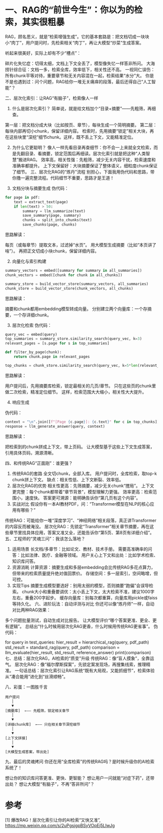 # 一、RAG的“前世今生”：你以为的检索，其实很粗暴
RAG，顾名思义，就是“检索增强生成”。它的基本套路是：把文档切成一块块小“肉丁”，用户提问时，先检索相关“肉丁”，再让大模型“炒菜”生成答案。

听起来很美好，实际上却有不少“槽点”：

碎片化失忆症：切得太细，文档上下文全丢了，模型像失忆一样答非所问。
大海捞针综合征：文档一多，检索全库，效率低下，相关性还不高。
一视同仁误伤：所有chunk平等对待，重要章节和无关内容混在一起，检索结果“水分”大。
你是不是也遇到过：问个问题，RAG给你一堆无关痛痒的段落，最后还得自己“人工智能”？

二、层次化索引：让RAG“有脑子”，检索像人一样
1. 什么是层次化索引？
简单说，就是给文档加个“目录+摘要”——先粗筛，再细查。

第一层：把文档分成大块（比如按页、章节），每块生成一个简明摘要。
第二层：每块内部再切小chunk，保留详细内容。
检索时，先用摘要“锁定”相关大块，再在这些块里“深挖”细节chunk。这样，既不丢上下文，又能精准定位。

2. 为什么它更聪明？
像人一样先看目录再查细节：你不会一上来就全文检索，而是先翻目录、看摘要，锁定范围后再细读。层次化索引就是把这种“人类智慧”搬进RAG。
效率高，相关性强：先粗筛，减少无关内容干扰，检索速度和准确率都提升。
上下文保留好：大块摘要保证了整体语义，细粒度chunk保证了细节。
三、层次化RAG的“炼丹”流程
别担心，下面我用伪代码和思路，带你撸一遍完整流程。代码细节不重要，思路才是王道！

1. 文档分块与摘要生成
伪代码：

```python
for page in pdf:
    text = extract_text(page)
    if len(text) > 50:
        summary = llm_summarize(text)
        save_summary(page, summary)
        chunks = split_into_chunks(text)
        save_chunks(page, chunks)
```

思路解读：

每页（或每章节）提取文本，过滤掉“水页”。
用大模型生成摘要（比如“本页讲了啥”）。
再把正文切成小块chunk，保留详细内容。

2. 向量化与索引构建

```python
summary_vectors = embed([summary for summary in all_summaries])
chunk_vectors = embed([chunk for chunk in all_chunks])

summary_store = build_vector_store(summary_vectors, all_summaries)
chunk_store = build_vector_store(chunk_vectors, all_chunks)
```

思路解读：

摘要和chunk都用embedding模型转成向量。
分别建立两个向量库：一个存摘要，一个存详细chunk。

3. 层次化检索
伪代码：

```python
query_vec = embed(query)
top_summaries = summary_store.similarity_search(query_vec, k=3)
relevant_pages = [s.page for s in top_summaries]

def filter_by_page(chunk):
    return chunk.page in relevant_pages

top_chunks = chunk_store.similarity_search(query_vec, k=5*len(relevant_pages), filter=filter_by_page)
```

思路解读：

用户提问后，先用摘要库检索，锁定最相关的几页/章节。
只在这些页的chunk里做二次检索，精准定位细节。
这样，检索范围大大缩小，相关性大大提升。

4. 响应生成

伪代码：

```python
context = "\n".join([f"[Page {c.page}]: {c.text}" for c in top_chunks])
response = llm_generate_answer(query, context)
```

思路解读：

把检索到的chunk拼成上下文，带上页码。
让大模型基于这些上下文生成答案，引用具体页码，溯源清晰。

四、和传统RAG“正面刚”：谁更强？
1. 传统RAG的套路
全文切chunk，全部入库。
用户提问时，全库检索，取top-k chunk拼上下文。
缺点：相关性低、上下文断裂、效率低。
2. 层次化RAG的优势
相关性更高：先筛摘要，减少无关chunk“搅局”。
上下文更完整：每个chunk都带着“章节背景”，模型理解力更强。
效率更高：检索范围小，速度快。
答案更可溯源：能明确告诉你“第几页有这个内容”。
3. 实战对比
假设你有一本AI教材PDF，问：“Transformer模型在NLP的核心应用有哪些？”

传统RAG：可能给你一堆“深度学习”、“神经网络”相关段落，真正讲Transformer的内容反而被淹没。
层次化RAG：先锁定“Transformer”相关章节摘要，再在这些章节里找具体应用，答案又准又全，还能告诉你“第5页、第8页有详细介绍”。
五、工程师的“灵魂三问”：我该怎么落地？
1. 适用场景
长文档/多章节：比如论文、教材、技术手册。
需要高准确率的问答：比如法律、医疗、金融等领域。
用户关心上下文和出处：比如学术检索、知识库问答。
2. 资源消耗
计算资源：摘要生成和多层embedding会比传统RAG多花点算力，但带来的检索质量提升绝对值回票价。
存储空间：多一层索引，空间略增，但可控。
3. 实现Tips
摘要生成模型要选好：别用太弱的模型，否则摘要“跑偏”会误导检索。
chunk大小和重叠要调优：太小丢上下文，太大检索不准，建议1000字左右，重叠200字起步。
缓存向量库：别每次都重算，向量库用pickle或faiss等持久化。
六、进阶玩法：自动评测与对比
你还可以像“炼丹师”一样，自动对比两种RAG效果：

多个问题批量测试，自动生成对比报告。
让大模型评价“哪个答案更准、更全、更有逻辑”。
总结出“什么时候用层次化RAG更香，什么时候用传统RAG更省事”。
伪代码：

for query in test_queries:
    hier_result = hierarchical_rag(query, pdf_path)
    std_result = standard_rag(query, pdf_path)
    comparison = llm_evaluate(hier_result, std_result, reference_answer)
    print(comparison)
七、总结：层次化RAG，AI检索的“质变”升级
传统RAG：像“盲人摸象”，全靠运气。
层次化RAG：像“福尔摩斯探案”，先锁定案发现场，再搜集线索，推理精准。
一句话总结：层次化索引让RAG系统“既有大局观，又能抓细节”，检索体验从“凑合能用”进化到“丝滑顺畅”。

八、彩蛋：一图胜千言

```text
用户提问
   │
   ▼
[摘要库]  ←—— 先粗筛，锁定相关章节
   │
   ▼
[详细chunk库]  ←—— 只在相关章节深挖细节
   │
   ▼
[上下文拼接]
   │
   ▼
[大模型生成答案，带出处]
```

九、最后的灵魂拷问
你还在用“全库检索”的传统RAG吗？是时候升级你的AI检索系统了！

想让你的知识库问答更准、更快、更智能？
想让用户一问就能“对症下药”，还带出处？
想让大模型“有脑子”，不再“答非所问”？

# 参考

[1] 爆改RAG！层次化索引让你的AI检索“又快又准”, https://mp.weixin.qq.com/s/2uPgsjgpBSyVOpEj5LIwJg